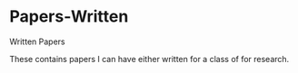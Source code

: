 # Papers-Written
Written Papers

These contains papers I can have either written for a class of for research.
